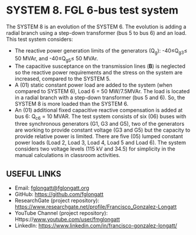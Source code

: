 # SYSTEM 8.	FGL 6-bus test system
The SYSTEM 8 is an evolution of the SYSTEM 6. The evolution is adding a radial branch using a step-down transformer (bus 5 to bus 6) and an load.
This test system considers:
- The reactive power generation limits of the generators (Q<sub>g</sub>):  -40≤Q<sub>g3</sub>≤ 50 MVAr, and -40≤Q<sub>g5</sub>≤ 50 MVAr.
- The capacitive susceptance on the transmission lines (**B**) is neglected so the reactive power requirements and the stress on the system are increased, compared to the SYSTEM 5.
- A (01) static constant power load are added to the system (when compared to SYSTEM 6), Load 6 = 50 MW/7.5MVAr. The load is located in a radial branch with a step-down transformer (bus 5 and 6). So, the SYSTEM 8 is more loaded than the SYSTEM 6.
- An (01) additional fixed capacitive reactive compensation is added at bus 6: Q<sub>c6</sub> = 10 MVAR.
The test system consists of six (06) buses with three synchronous generators (G1, G3 and G5), two of the generators are working to provide constant voltage (G3 and G5) but the capacity to provide relative power is limited. There are five (05) lumped constant power loads (Load 2, Load 3, Load 4, Load 5 and Load 6). The system considers two voltage levels (115 kV and 34.5) for simplicity in the manual calculations in classroom activities.



## USEFUL LINKS
- Email: fglongatt@fglongatt.org
- GitHub: https://github.com/fglongatt 
- ResearchGate (project repository): https://www.researchgate.net/profile/Francisco_Gonzalez-Longatt 
- YouTube Channel (project repository): Https://www.youtube.com/user/fmglongatt
- LinkedIn: https://www.linkedin.com/in/francisco-gonzalez-longatt/

